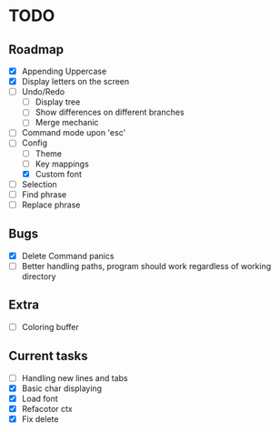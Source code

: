 # TODO

## Roadmap
- [x] Appending Uppercase
- [x] Display letters on the screen
- [ ] Undo/Redo 
    - [ ] Display tree
    - [ ] Show differences on different branches
    - [ ] Merge mechanic
- [ ] Command mode upon 'esc'
- [ ] Config 
    - [ ] Theme
    - [ ] Key mappings
    - [x] Custom font
- [ ] Selection 
- [ ] Find phrase
- [ ] Replace phrase

## Bugs
- [x] Delete Command panics
- [ ] Better handling paths, program should work regardless of working directory 

## Extra
- [ ] Coloring buffer

## Current tasks
- [ ] Handling new lines and tabs
- [x] Basic char displaying
- [x] Load font
- [x] Refacotor ctx
- [x] Fix delete
